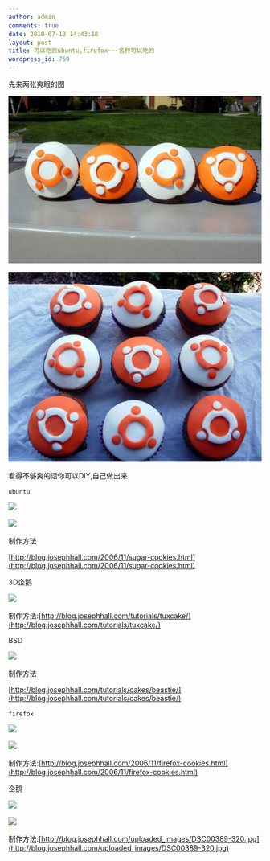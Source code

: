 ```yaml
---
author: admin
comments: true
date: 2010-07-13 14:43:18
layout: post
title: 可以吃的ubuntu,firefox~~~各种可以吃的
wordpress_id: 759
---
```


先来两张爽眼的图

[![](/media/images/2010-07-13-food-cake-for-ubuntu-firefox/p_large_UcBj_6891000074202d0e.jpg)](/media/images/2010-07-13-food-cake-for-ubuntu-firefox/p_large_UcBj_6891000074202d0e.jpg)

[![](/media/images/2010-07-13-food-cake-for-ubuntu-firefox/p_large_qwyE_37da0000dde72d14.jpg)](/media/images/2010-07-13-food-cake-for-ubuntu-firefox/p_large_qwyE_37da0000dde72d14.jpg)

看得不够爽的话你可以DIY,自己做出来

    ubuntu

![](http://blog.josephhall.com/uploaded_images/DSC00371-320.jpg)

![](http://blog.josephhall.com/uploaded_images/DSC00379-320.jpg)

制作方法

[http://blog.josephhall.com/2006/11/sugar-cookies.html](http://blog.josephhall.com/2006/11/sugar-cookies.html)

3D企鹅

![](http://blog.josephhall.com/tutorials/tuxcake/DSC09253-640.jpg)

制作方法:[http://blog.josephhall.com/tutorials/tuxcake/](http://blog.josephhall.com/tutorials/tuxcake/)

BSD

![](http://i122.photobucket.com/albums/o242/techhat/beastie/DSC01491-320.jpg)

制作方法

[http://blog.josephhall.com/tutorials/cakes/beastie/](http://blog.josephhall.com/tutorials/cakes/beastie/)

    firefox

![](http://i122.photobucket.com/albums/o242/techhat/DSC00843-320.jpg)

![](http://i122.photobucket.com/albums/o242/techhat/firefox-cookies-on-pans.jpg)

制作方法:[http://blog.josephhall.com/2006/11/firefox-cookies.html](http://blog.josephhall.com/2006/11/firefox-cookies.html)

企鹅

![](http://blog.josephhall.com/uploaded_images/DSC00383-320.jpg)

![](http://blog.josephhall.com/uploaded_images/DSC00389-320.jpg)

制作方法:[http://blog.josephhall.com/uploaded_images/DSC00389-320.jpg](http://blog.josephhall.com/uploaded_images/DSC00389-320.jpg)

